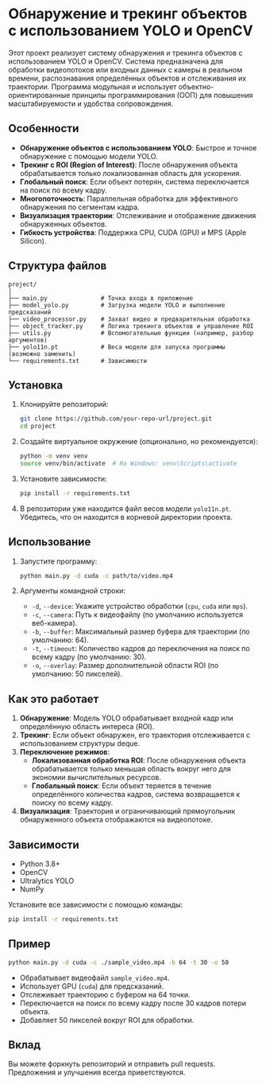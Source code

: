 # Обнаружение и трекинг объектов с использованием YOLO и OpenCV

Этот проект реализует систему обнаружения и трекинга объектов с использованием YOLO и OpenCV. Система предназначена для обработки видеопотоков или входных данных с камеры в реальном времени, распознавания определённых объектов и отслеживания их траектории. Программа модульная и использует объектно-ориентированные принципы программирования (ООП) для повышения масштабируемости и удобства сопровождения.

## Особенности
- **Обнаружение объектов с использованием YOLO**: Быстрое и точное обнаружение с помощью модели YOLO.
- **Трекинг с ROI (Region of Interest)**: После обнаружения объекта обрабатывается только локализованная область для ускорения.
- **Глобальный поиск**: Если объект потерян, система переключается на поиск по всему кадру.
- **Многопоточность**: Параллельная обработка для эффективного обнаружения по сегментам кадра.
- **Визуализация траектории**: Отслеживание и отображение движения обнаруженных объектов.
- **Гибкость устройства**: Поддержка CPU, CUDA (GPU) и MPS (Apple Silicon).

## Структура файлов
```
project/
│
├── main.py               # Точка входа в приложение
├── model_yolo.py         # Загрузка модели YOLO и выполнение предсказаний
├── video_processor.py    # Захват видео и предварительная обработка
├── object_tracker.py     # Логика трекинга объектов и управление ROI
├── utils.py              # Вспомогательные функции (например, разбор аргументов)
├── yolo11n.pt            # Веса модели для запуска программы (возможно заменить)
└── requirements.txt      # Зависимости
```

## Установка
1. Клонируйте репозиторий:
   ```bash
   git clone https://github.com/your-repo-url/project.git
   cd project
   ```

2. Создайте виртуальное окружение (опционально, но рекомендуется):
   ```bash
   python -m venv venv
   source venv/bin/activate  # На Windows: venv\Scripts\activate
   ```

3. Установите зависимости:
   ```bash
   pip install -r requirements.txt
   ```

4. В репозитории уже находится файл весов модели `yolo11n.pt`. Убедитесь, что он находится в корневой директории проекта.

## Использование
1. Запустите программу:
   ```bash
   python main.py -d cuda -c path/to/video.mp4
   ```

2. Аргументы командной строки:
   - `-d`, `--device`: Укажите устройство обработки (`cpu`, `cuda` или `mps`).
   - `-c`, `--camera`: Путь к видеофайлу (по умолчанию используется веб-камера).
   - `-b`, `--buffer`: Максимальный размер буфера для траектории (по умолчанию: 64).
   - `-t`, `--timeout`: Количество кадров до переключения на поиск по всему кадру (по умолчанию: 30).
   - `-o`, `--overlay`: Размер дополнительной области ROI (по умолчанию: 50 пикселей).

## Как это работает
1. **Обнаружение**: Модель YOLO обрабатывает входной кадр или определённую область интереса (ROI).
2. **Трекинг**: Если объект обнаружен, его траектория отслеживается с использованием структуры deque.
3. **Переключение режимов**:
   - **Локализованная обработка ROI**: После обнаружения объекта обрабатывается только меньшая область вокруг него для экономии вычислительных ресурсов.
   - **Глобальный поиск**: Если объект теряется в течение определённого количества кадров, система возвращается к поиску по всему кадру.
4. **Визуализация**: Траектория и ограничивающий прямоугольник обнаруженного объекта отображаются на видеопотоке.

## Зависимости
- Python 3.8+
- OpenCV
- Ultralytics YOLO
- NumPy

Установите все зависимости с помощью команды:
```bash
pip install -r requirements.txt
```

## Пример
```bash
python main.py -d cuda -c ./sample_video.mp4 -b 64 -t 30 -o 50
```
- Обрабатывает видеофайл `sample_video.mp4`.
- Использует GPU (`cuda`) для предсказаний.
- Отслеживает траекторию с буфером на 64 точки.
- Переключается на поиск по всему кадру после 30 кадров потери объекта.
- Добавляет 50 пикселей вокруг ROI для обработки.

## Вклад
Вы можете форкнуть репозиторий и отправить pull requests. Предложения и улучшения всегда приветствуются.



